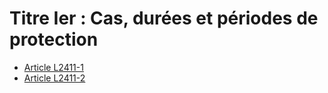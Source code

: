 # Titre Ier : Cas, durées et périodes de protection

* [Article L2411-1](./LEGIARTI000031197944.md)
* [Article L2411-2](./LEGIARTI000006902293.md)

